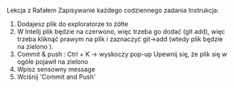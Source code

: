 Lekcja z Rafałem
Zapisywanie każdego codziennego zadania
Instrukcja:
1. Dodajesz plik do exploratorze to żółte
2. W IntelIj plik będzie na czerwono, więc
trzeba go dodać (git add), więc trzeba kliknąć
prawym na plik i zaznaczyć git->add (wtedy plik będzie 
na zielono ).
3.  Commit & push : Ctrl + K -> wyskoczy pop-up
Upewnij się, że plik się w ogóle pojawił na zielono
4. Wpisz sensowny message
5. Wciśnij 'Commit and Push'
